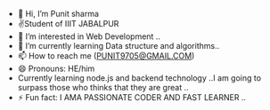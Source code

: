 - 👋 Hi, I’m Punit sharma
- ✌️Student of IIIT JABALPUR
- 👀 I’m interested in Web Development ..
- 🌱 I’m currently learning Data structure and algorithms..
- 📫 How to reach me (PUNIT9705@GMAIL.COM)
- 😄 Pronouns: HE/him
- Currently learning node.js and backend technology ..I am going to surpass those who thinks that they are great ..
- ⚡ Fun fact: I AMA PASSIONATE CODER AND  FAST LEARNER ..

<!---
punitsharma32112/punitsharma32112 is a ✨ special ✨ repository because its `README.md` (this file) appears on your GitHub profile.
You can click the Preview link to take a look at your changes.
--->
